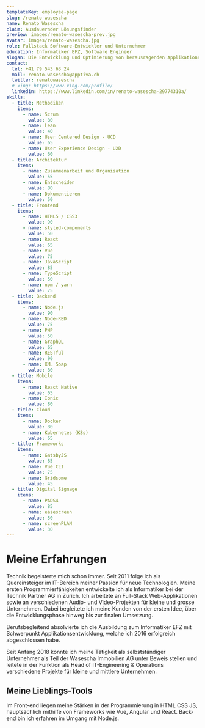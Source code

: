 ```yaml
---
templateKey: employee-page
slug: /renato-wasescha
name: Renato Wasescha
claim: Ausdauernder Lösungsfinder
preview: images/renato-wasescha-prev.jpg
avatar: images/renato-wasescha.jpg
role: Fullstack Software-Entwickler und Unternehmer
education: Informatiker EFZ, Software Engineer
slogan: Die Entwicklung und Optimierung von herausragenden Applikationen ist meine Leidenschaft.
contact:
  tel: +41 79 543 63 24
  mail: renato.wasescha@apptiva.ch
  twitter: renatowasescha
  # xing: https://www.xing.com/profile/
  linkedin: https://www.linkedin.com/in/renato-wasescha-29774310a/
skills:
  - title: Methodiken
    items:
      - name: Scrum
        value: 80
      - name: Lean
        value: 40
      - name: User Centered Design - UCD
        value: 65
      - name: User Experience Design - UXD
        value: 60
  - title: Architektur
    items:
      - name: Zusammenarbeit und Organisation
        value: 55
      - name: Entscheiden
        value: 80
      - name: Dokumentieren
        value: 50
  - title: Frontend
    items:
      - name: HTML5 / CSS3
        value: 90
      - name: styled-components
        value: 50
      - name: React
        value: 65
      - name: Vue
        value: 75
      - name: JavaScript
        value: 85
      - name: TypeScript
        value: 50
      - name: npm / yarn
        value: 75
  - title: Backend
    items:
      - name: Node.js
        value: 90
      - name: Node-RED
        value: 75
      - name: PHP
        value: 50
      - name: GraphQL
        value: 65
      - name: RESTful
        value: 90
      - name: XML Soap
        value: 80
  - title: Mobile
    items:
      - name: React Native
        value: 65
      - name: Ionic
        value: 80
  - title: Cloud
    items:
      - name: Docker
        value: 80
      - name: Kubernetes (K8s)
        value: 65
  - title: Frameworks
    items:
      - name: GatsbyJS
        value: 85
      - name: Vue CLI
        value: 75
      - name: Gridsome
        value: 45
  - title: Digital Signage
    items:
      - name: PADS4
        value: 85
      - name: easescreen
        value: 50
      - name: screenPLAN
        value: 30
---
```


# Meine Erfahrungen

Technik begeisterte mich schon immer. Seit 2011 folge ich als Quereinsteiger im IT-Bereich meiner Passion für neue Technologien. Meine ersten Programmierfähigkeiten entwickelte ich als Informatiker bei der Technik Partner AG in Zürich. Ich arbeitete an Full-Stack Web-Applikationen sowie an verschiedenen Audio- und Video-Projekten für kleine und grosse Unternehmen. Dabei begleitete ich meine Kunden von der ersten Idee, über die Entwicklungsphase hinweg bis zur finalen Umsetzung.

Berufsbegleitend absolvierte ich die Ausbildung zum Informatiker EFZ mit Schwerpunkt Applikationsentwicklung, welche ich 2016 erfolgreich abgeschlossen habe.

Seit Anfang 2018 konnte ich meine Tätigkeit als selbstständiger Unternehmer als Teil der Wasescha Immobilien AG unter Beweis stellen und leitete in der Funktion als Head of IT-Engineering & Operations verschiedene Projekte für kleine und mittlere Unternehmen.

## Meine Lieblings-Tools

Im Front-end liegen meine Stärken in der Programmierung in HTML CSS JS, hauptsächlich mithilfe von Frameworks wie Vue, Angular und React. Back-end bin ich erfahren im Umgang mit Node.js.
